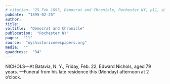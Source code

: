 ```yaml
---
# citation: "25 Feb 1895, Democrat and Chronicle, Rochester NY, p11, q34, nyshistoricnewspapers.org."
pubdate:  "1895-02-25"
author: 
title: 
voltitle:  "Democrat and Chronicle"
publocation:  "Rochester NY"
pages:  "11"
source:  "nyshistoricnewspapers.org"
media:  ""
quaddress:  "34"
---
```


NICHOLS—At Batavia, N. Y., Friday, Feb. 22, Edward Nichols, aged 79 years. —Funeral from his late residence this (Monday) afternoon at 2 o’clock.

